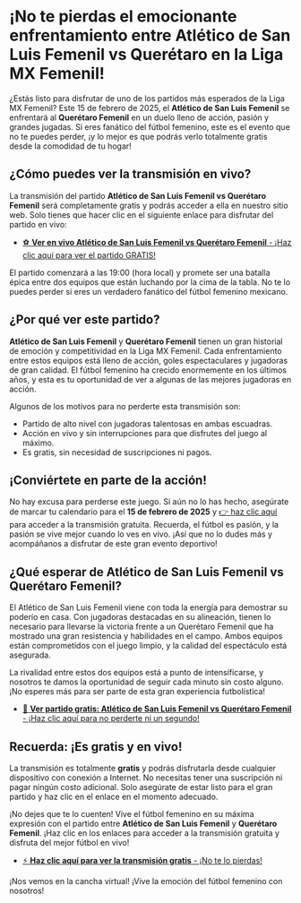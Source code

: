 # ¡No te pierdas el emocionante enfrentamiento entre Atlético de San Luis Femenil vs Querétaro en la Liga MX Femenil!

¿Estás listo para disfrutar de uno de los partidos más esperados de la Liga MX Femenil? Este 15 de febrero de 2025, el **Atlético de San Luis Femenil** se enfrentará al **Querétaro Femenil** en un duelo lleno de acción, pasión y grandes jugadas. Si eres fanático del fútbol femenino, este es el evento que no te puedes perder, ¡y lo mejor es que podrás verlo totalmente gratis desde la comodidad de tu hogar!

## ¿Cómo puedes ver la transmisión en vivo?

La transmisión del partido **Atlético de San Luis Femenil vs Querétaro Femenil** será completamente gratis y podrás acceder a ella en nuestro sitio web. Solo tienes que hacer clic en el siguiente enlace para disfrutar del partido en vivo:

- [⚽ **Ver en vivo Atlético de San Luis Femenil vs Querétaro Femenil** - ¡Haz clic aquí para ver el partido GRATIS!](https://tinyurl.com/livestreamfreeo?st=Atl%C3%A9tico+de+San+Luis+Femenil+vs+Quer%C3%A9t&si=ghc)

El partido comenzará a las 19:00 (hora local) y promete ser una batalla épica entre dos equipos que están luchando por la cima de la tabla. No te lo puedes perder si eres un verdadero fanático del fútbol femenino mexicano.

## ¿Por qué ver este partido?

**Atlético de San Luis Femenil** y **Querétaro Femenil** tienen un gran historial de emoción y competitividad en la Liga MX Femenil. Cada enfrentamiento entre estos equipos está lleno de acción, goles espectaculares y jugadoras de gran calidad. El fútbol femenino ha crecido enormemente en los últimos años, y esta es tu oportunidad de ver a algunas de las mejores jugadoras en acción.

Algunos de los motivos para no perderte esta transmisión son:

- Partido de alto nivel con jugadoras talentosas en ambas escuadras.
- Acción en vivo y sin interrupciones para que disfrutes del juego al máximo.
- Es gratis, sin necesidad de suscripciones ni pagos.

## ¡Conviértete en parte de la acción! 

No hay excusa para perderse este juego. Si aún no lo has hecho, asegúrate de marcar tu calendario para el **15 de febrero de 2025** y [👉 haz clic aquí](https://tinyurl.com/livestreamfreeo?st=Atl%C3%A9tico+de+San+Luis+Femenil+vs+Quer%C3%A9t&si=ghc) para acceder a la transmisión gratuita. Recuerda, el fútbol es pasión, y la pasión se vive mejor cuando lo ves en vivo. ¡Así que no lo dudes más y acompáñanos a disfrutar de este gran evento deportivo!

## ¿Qué esperar de Atlético de San Luis Femenil vs Querétaro Femenil?

El Atlético de San Luis Femenil viene con toda la energía para demostrar su poderío en casa. Con jugadoras destacadas en su alineación, tienen lo necesario para llevarse la victoria frente a un Querétaro Femenil que ha mostrado una gran resistencia y habilidades en el campo. Ambos equipos están comprometidos con el juego limpio, y la calidad del espectáculo está asegurada.

La rivalidad entre estos dos equipos está a punto de intensificarse, y nosotros te damos la oportunidad de seguir cada minuto sin costo alguno. ¡No esperes más para ser parte de esta gran experiencia futbolística!

- [🎥 **Ver partido gratis: Atlético de San Luis Femenil vs Querétaro Femenil** - ¡Haz clic aquí para no perderte ni un segundo!](https://tinyurl.com/livestreamfreeo?st=Atl%C3%A9tico+de+San+Luis+Femenil+vs+Quer%C3%A9t&si=ghc)

## Recuerda: ¡Es gratis y en vivo!

La transmisión es totalmente **gratis** y podrás disfrutarla desde cualquier dispositivo con conexión a Internet. No necesitas tener una suscripción ni pagar ningún costo adicional. Solo asegúrate de estar listo para el gran partido y haz clic en el enlace en el momento adecuado.

¡No dejes que te lo cuenten! Vive el fútbol femenino en su máxima expresión con el partido entre **Atlético de San Luis Femenil** y **Querétaro Femenil**. ¡Haz clic en los enlaces para acceder a la transmisión gratuita y disfruta del mejor fútbol en vivo!

- [⚡ **Haz clic aquí para ver la transmisión gratis** - ¡No te lo pierdas!](https://tinyurl.com/livestreamfreeo?st=Atl%C3%A9tico+de+San+Luis+Femenil+vs+Quer%C3%A9t&si=ghc)

¡Nos vemos en la cancha virtual! ¡Vive la emoción del fútbol femenino con nosotros!

